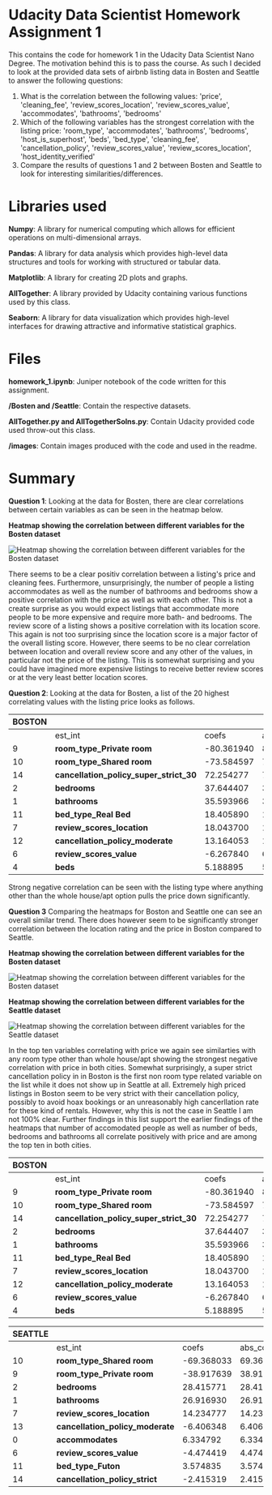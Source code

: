 
# Udacity Data Scientist Homework Assignment 1
This contains the code for homework 1 in the Udacity Data Scientist Nano Degree. The motivation behind this is to pass the course. As such I decided to look at the provided data sets of airbnb listing data in Bosten and Seattle to answer the following questions:
1. What is the correlation between the following values: 'price', 'cleaning_fee', 'review_scores_location', 'review_scores_value', 'accommodates', 'bathrooms', 'bedrooms'
2. Which of the following variables has the strongest correlation with the listing price: 'room_type', 'accommodates', 'bathrooms', 'bedrooms', 'host_is_superhost',  'beds', 'bed_type', 'cleaning_fee', 'cancellation_policy', 'review_scores_value', 'review_scores_location', 'host_identity_verified'
3. Compare the results of questions 1 and 2 between Bosten and Seattle to look for interesting similarities/differences.

# Libraries used
**Numpy**: A library for numerical computing which allows for efficient operations on multi-dimensional arrays.

**Pandas**: A library for data analysis which provides high-level data structures and tools for working with structured or tabular data.

**Matplotlib**: A library for creating 2D plots and graphs.

**AllTogether**: A library provided by Udacity containing various functions used by this class.

**Seaborn**: A library for data visualization which provides high-level interfaces for drawing attractive and informative statistical graphics.

# Files
**homework_1.ipynb**: Juniper notebook of the code written for this assignment.

**/Bosten and /Seattle**: Contain the respective datasets.

**AllTogether.py and AllTogetherSolns.py**: Contain Udacity provided code used throw-out this class.

**/images**: Contain images produced with the code and used in the readme.

# Summary
**Question 1**: Looking at the data for Bosten, there are clear correlations between certain variables as can be seen in the heatmap below. 


**Heatmap showing the correlation between different variables for the Bosten dataset**

![Heatmap showing the correlation between different variables for the Bosten dataset](./images/Figure_1.png)

There seems to be a clear positiv correlation between a listing's price and cleaning fees. Furthermore, unsurprisingly, the number of people a listing accommodates as well as the number of bathrooms and bedrooms show a positive correlation with the price as well as with each other. This is not a create surprise as you would expect listings that accommodate more people to be more expensive and require more bath- and bedrooms. 
The review score of a listing shows a positive correlation with its location score. This again is not too surprising since the location score is a major factor of the overall listing score. However, there seems to be no clear correlation between location and overall review score and any other of the values, in particular not the price of the listing. This is somewhat surprising and you could have imagined more expensive listings to receive better review scores or at the very least better location scores.

**Question 2**: Looking at the data for Bosten, a list of the 20 highest correlating values with the listing price looks as follows. 

| BOSTON |                                         |            |           |
|--------|-----------------------------------------|------------|-----------|
|        | est_int                                 | coefs      | abs_coefs |
| 9      | **room_type_Private room**              | -80.361940 | 80.361940 |
| 10     | **room_type_Shared room**               | -73.584597 | 73.584597 |
| 14     | **cancellation_policy_super_strict_30** | 72.254277  | 72.254277 |
| 2      | **bedrooms**                            | 37.644407  | 37.644407 |
| 1      | **bathrooms**                           | 35.593966  | 35.593966 |
| 11     | **bed_type_Real Bed**                   | 18.405890  | 18.405890 |
| 7      | **review_scores_location**              | 18.043700  | 18.043700 |
| 12     | **cancellation_policy_moderate**        | 13.164053  | 13.164053 |
| 6      | **review_scores_value**                 | -6.267840  | 6.267840  |
| 4      | **beds**                                | 5.188895   | 5.188895  |

Strong negative correlation can be seen with the listing type where anything other than the whole house/apt option pulls the price down significantly. 

**Question 3** Comparing the heatmaps for Boston and Seattle one can see an overall similar trend. There does however seem to be significantly stronger correlation between the location rating and the price in Boston compared to Seattle.

**Heatmap showing the correlation between different variables for the Bosten dataset**

![Heatmap showing the correlation between different variables for the Bosten dataset](./images/Figure_1.png)

**Heatmap showing the correlation between different variables for the Seattle dataset**

![Heatmap showing the correlation between different variables for the Seattle dataset](./images/Figure_2.png)

In the top ten variables correlating with price we again see similarties with any room type other than whole house/apt showing the strongest negative correlation with price in both cities. Somewhat surprisingly, a super strict cancellation policy in in Boston is the first non room type related variable on the list while it does not show up in Seattle at all. Extremely high priced listings in Boston seem to be very strict with their cancellation policy, possibly to avoid hoax bookings or an unreasonably high cancerllation rate for these kind of rentals. However, why this is not the case in Seattle I am not 100% clear. Further findings in this list support the earlier findings of the heatmaps that number of accomodated people as well as number of beds, bedrooms and bathrooms all correlate positively with price and are among the top ten in both cities.


| BOSTON  |                                         |            |           |
|---------|-----------------------------------------|------------|-----------|
|         | est_int                                 | coefs      | abs_coefs |
| 9       | **room_type_Private room**              | -80.361940 | 80.361940 |
| 10      | **room_type_Shared room**               | -73.584597 | 73.584597 |
| 14      | **cancellation_policy_super_strict_30** | 72.254277  | 72.254277 |
| 2       | **bedrooms**                            | 37.644407  | 37.644407 |
| 1       | **bathrooms**                           | 35.593966  | 35.593966 |
| 11      | **bed_type_Real Bed**                   | 18.405890  | 18.405890 |
| 7       | **review_scores_location**              | 18.043700  | 18.043700 |
| 12      | **cancellation_policy_moderate**        | 13.164053  | 13.164053 |
| 6       | **review_scores_value**                 | -6.267840  | 6.267840  |
| 4       | **beds**                                | 5.188895   | 5.188895  |

| SEATTLE |                                         |            |           |
|---------|-----------------------------------------|------------|-----------|
|         | est_int                                 | coefs      | abs_coefs |
| 10      | **room_type_Shared room**               | -69.368033 | 69.368033 |
| 9       | **room_type_Private room**              | -38.917639 | 38.917639 |
| 2       | **bedrooms**                            | 28.415771  | 28.415771 |
| 1       | **bathrooms**                           | 26.916930  | 26.916930 |
| 7       | **review_scores_location**              | 14.234777  | 14.234777 |
| 13      | **cancellation_policy_moderate**        | -6.406348  | 6.406348  |
| 0       | **accommodates**                        | 6.334792   | 6.334792  |
| 6       | **review_scores_value**                 | -4.474419  | 4.474419  |
| 11      | **bed_type_Futon**                      | 3.574835   | 3.574835  |
| 14      | **cancellation_policy_strict**          | -2.415319  | 2.415319  |

